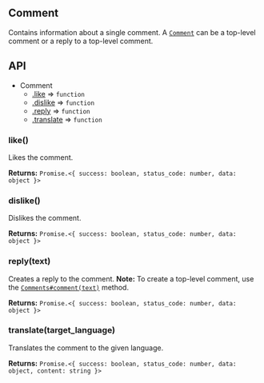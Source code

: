 ## Comment
Contains information about a single comment. A [`Comment`](tree/main/lib/parser/contents/classes/Comment.js) can be a top-level comment or a reply to a top-level comment.

## API

* Comment
  * [.like](#like) ⇒ `function`
  * [.dislike](#dislike) ⇒ `function`
  * [.reply](#comment) ⇒ `function`
  * [.translate](#translate) ⇒ `function`

<a name="like"></a>
### like()
Likes the comment.

**Returns:** `Promise.<{ success: boolean, status_code: number, data: object }>`

<a name="dislike"></a>
### dislike()
Dislikes the comment.

**Returns:** `Promise.<{ success: boolean, status_code: number, data: object }>`

<a name="reply"></a>
### reply(text)
Creates a reply to the comment. **Note:** To create a top-level comment, use the [`Comments#comment(text)`](./README.md#comment)  method.

**Returns:** `Promise.<{ success: boolean, status_code: number, data: object }>`

<a name="translate"></a>
### translate(target_language)
Translates the comment to the given language.

**Returns:** `Promise.<{ success: boolean, status_code: number, data: object, content: string }>`
